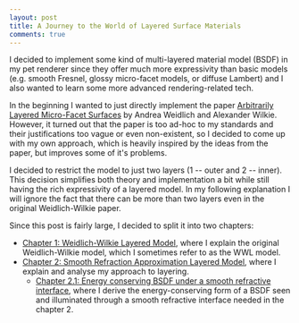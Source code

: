 ```yaml
---
layout: post
title: A Journey to the World of Layered Surface Materials
comments: true
---
```


I decided to implement some kind of multi-layered material model (BSDF) in my pet renderer since they offer much more expressivity than basic models (e.g. smooth Fresnel, glossy micro-facet models, or diffuse Lambert) and I also wanted to learn some more advanced rendering-related tech.

In the beginning I wanted to just directly implement the paper [Arbitrarily Layered Micro-Facet Surfaces](https://www.cg.tuwien.ac.at/research/publications/2007/weidlich_2007_almfs/) by Andrea Weidlich and Alexander Wilkie. However, it turned out that the paper is too ad-hoc to my standards and their justifications too vague or even non-existent, so I decided to come up with my own approach, which is heavily inspired by the ideas from the paper, but improves some of it's problems.

I decided to restrict the model to just two layers (1 -- outer and 2 -- inner). This decision simplifies both theory and implementation a bit while still having the rich expressivity of a layered model. In my following explanation I will ignore the fact that there can be more than two layers even in the original Weidlich-Wilkie paper.

Since this post is fairly large, I decided to split it into two chapters:

- [Chapter 1: Weidlich-Wilkie Layered Model](chapter-1-weidlich-wilkie-layered-model.html), where I explain the original Weidlich-Wilkie model, which I sometimes refer to as the WWL model.
- [Chapter 2: Smooth Refraction Approximation Layered Model](chapter-2-smooth-refraction-approximation-layered-model.html), where I explain and analyse my approach to layering.
  - [Chapter 2.1: Energy conserving BSDF under a smooth refractive interface](chapter-2.1-energy-conserving-BSDF-under-smooth-refractive-interface.html), where I derive the energy-conserving form of a BSDF seen and illuminated through a smooth refractive interface needed in the chapter 2.